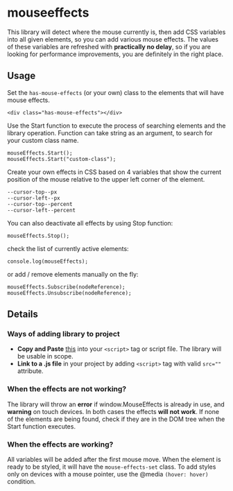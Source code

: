 # mouseeffects

This library will detect where the mouse currently is, then add CSS variables into all given elements, so you can add various mouse effects.
The values of these variables are refreshed with **practically no delay**, so if you are looking for performance improvements, you are definitely in the right place.

## Usage
Set the `has-mouse-effects` (or your own) class to the elements that will have mouse effects.

```
<div class="has-mouse-effects"></div>
```

Use the Start function to execute the process of searching elements and the library operation.
Function can take string as an argument, to search for your custom class name.

```
mouseEffects.Start();
mouseEffects.Start("custom-class");
```

Create your own effects in CSS based on 4 variables that show the current position of the mouse relative to the upper left corner of the element.

```
--cursor-top--px
--cursor-left--px
--cursor-top--percent
--cursor-left--percent
```

You can also deactivate all effects by using Stop function:

```
mouseEffects.Stop();
```

check the list of currently active elements:

```
console.log(mouseEffects);
```

or add / remove elements manually on the fly:

```
mouseEffects.Subscribe(nodeReference);
mouseEffects.Unsubscribe(nodeReference);
```


## Details

### Ways of adding library to project

- **Copy and Paste** [this](https://raw.githubusercontent.com/grezisek/grezisek-libraries/main/mouseeffects/mouseeffects.js) into your `<script>` tag or script file. The library will be usable in scope.
- **Link to a .js file** in your project by adding `<script>` tag with valid `src=""` attribute.

### When the effects are not working?

The library will throw an **error** if window.MouseEffects is already in use, and **warning** on touch devices. In both cases the effects **will not work**.
If none of the elements are being found, check if they are in the DOM tree when the Start function executes.

### When the effects are working?

All variables will be added after the first mouse move. When the element is ready to be styled, it will have the `mouse-effects-set` class.
To add styles only on devices with a mouse pointer, use the @media `(hover: hover)` condition.
